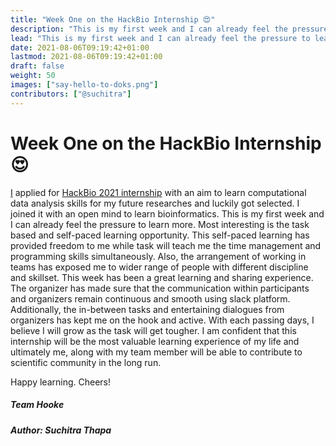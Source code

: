 ```yaml
---
title: "Week One on the HackBio Internship 😍"
description: "This is my first week and I can already feel the pressure to learn more."
lead: "This is my first week and I can already feel the pressure to learn more."
date: 2021-08-06T09:19:42+01:00
lastmod: 2021-08-06T09:19:42+01:00
draft: false
weight: 50
images: ["say-hello-to-doks.png"]
contributors: ["@suchitra"]
---
```

# Week One on the HackBio Internship 😍

[I](https://www.linkedin.com/in/suchitra-thapa-a722444/) applied for [HackBio 2021 internship](https://thehackbio.com/internship) with an aim to learn computational data analysis skills for my future researches and luckily got selected. I joined it with an open mind to learn bioinformatics. This is my first week and I can already feel the pressure to learn more. Most interesting is the task based and self-paced learning opportunity. This self-paced learning has provided freedom to me while task will teach me the time management and programming skills simultaneously. Also, the arrangement of working in teams has exposed me to wider range of people with different discipline and skillset. This week has been a great learning and sharing experience. The organizer has made sure that the communication within participants and organizers remain continuous and smooth using slack platform. Additionally, the in-between tasks and entertaining dialogues from organizers has kept me on the hook and active. With each passing days, I believe I will grow as the task will get tougher. I am confident that this internship will be the most valuable learning experience of my life and ultimately me, along with my team member will be able to contribute to scientific community in the long run.

Happy learning. Cheers!

##### Team Hooke
##### Author: Suchitra Thapa
